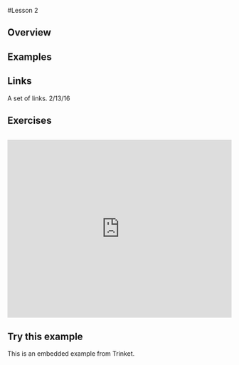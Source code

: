 #Lesson 2

## Overview

## Examples


## Links

A set of links.
2/13/16 

## Exercises



```
```
<iframe src="https://trinket.io/embed/python/7e3641629d" width="100%" height="400" frameborder="0" marginwidth="0" marginheight="0" allowfullscreen></iframe>


## Try this example

This is an embedded example from Trinket.
